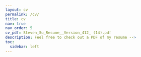 ```yaml
---
layout: cv
permalink: /cv/
title: cv
nav: true
nav_order: 5
cv_pdf: Steven_Su_Resume__Version_412_ (14).pdf
description: Feel free to check out a PDF of my resume -->
toc:
  sidebar: left
---
```

